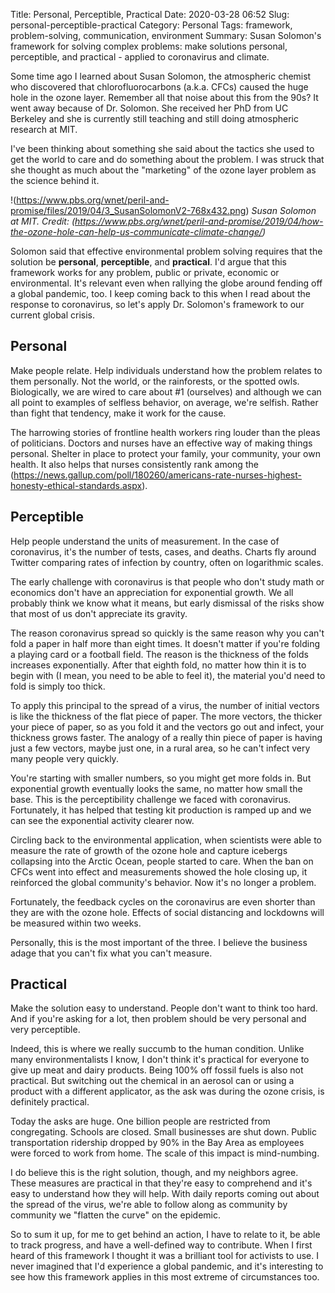 Title: Personal, Perceptible, Practical
Date: 2020-03-28 06:52
Slug: personal-perceptible-practical
Category: Personal
Tags: framework, problem-solving, communication, environment
Summary: Susan Solomon's framework for solving complex problems: make solutions personal, perceptible, and practical - applied to coronavirus and climate.

Some time ago I learned about Susan Solomon, the atmospheric chemist who discovered that chlorofluorocarbons (a.k.a. CFCs) caused the huge hole in the ozone layer. Remember all that noise about this from the 90s? It went away because of Dr. Solomon. She received her PhD from UC Berkeley and she is currently still teaching and still doing atmospheric research at MIT. 

I've been thinking about something she said about the tactics she used to get the world to care and do something about the problem. I was struck that she thought as much about the "marketing" of the ozone layer problem as the science behind it.  

!(https://www.pbs.org/wnet/peril-and-promise/files/2019/04/3_SusanSolomonV2-768x432.png)
*Susan Solomon at MIT. Credit: (https://www.pbs.org/wnet/peril-and-promise/2019/04/how-the-ozone-hole-can-help-us-communicate-climate-change/)*

Solomon said that effective environmental problem solving requires that the solution be **personal**, **perceptible**, and **practical**. I'd argue that this framework works for any problem, public or private, economic or environmental. It's relevant even when rallying the globe around fending off a global pandemic, too. I keep coming back to this when I read about the response to coronavirus, so let's apply Dr. Solomon's framework to our current global crisis. 

## **Personal**

Make people relate. Help individuals understand how the problem relates to them personally. Not the world, or the rainforests, or the spotted owls. Biologically, we are wired to care about #1 (ourselves) and although we can all point to examples of selfless behavior, on average, we're selfish. Rather than fight that tendency, make it work for the cause. 

The harrowing stories of frontline health workers ring louder than the pleas of politicians. Doctors and nurses have an effective way of making things personal. Shelter in place to protect your family, your community, your own health. It also helps that nurses consistently rank among the (https://news.gallup.com/poll/180260/americans-rate-nurses-highest-honesty-ethical-standards.aspx). 

## **Perceptible**

Help people understand the units of measurement. In the case of coronavirus, it's the number of tests, cases, and deaths. Charts fly around Twitter comparing rates of infection by country, often on logarithmic scales. 

The early challenge with coronavirus is that people who don't study math or economics don't have an appreciation for exponential growth. We all probably think we know what it means, but early dismissal of the risks show that most of us don't appreciate its gravity. 

The reason coronavirus spread so quickly is the same reason why you can't fold a paper in half more than eight times. It doesn't matter if you're folding a playing card or a football field. The reason is the thickness of the folds increases exponentially. After that eighth fold, no matter how thin it is to begin with (I mean, you need to be able to feel it), the material you'd need to fold is simply too thick. 

To apply this principal to the spread of a virus, the number of initial vectors is like the thickness of the flat piece of paper. The more vectors, the thicker your piece of paper, so as you fold it and the vectors go out and infect, your thickness grows faster. The analogy of a really thin piece of paper is having just a few vectors, maybe just one, in a rural area, so he can't infect very many people very quickly. 

You're starting with smaller numbers, so you might get more folds in. But exponential growth eventually looks the same, no matter how small the base. This is the perceptibility challenge we faced with coronavirus. Fortunately, it has helped that testing kit production is ramped up and we can see the exponential activity clearer now.

Circling back to the environmental application, when scientists were able to measure the rate of growth of the ozone hole and capture icebergs collapsing into the Arctic Ocean, people started to care. When the ban on CFCs went into effect and measurements showed the hole closing up, it reinforced the global community's behavior. Now it's no longer a problem.

Fortunately, the feedback cycles on the coronavirus are even shorter than they are with the ozone hole. Effects of social distancing and lockdowns will be measured within two weeks. 

Personally, this is the most important of the three. I believe the business adage that you can't fix what you can't measure. 

## **Practical**

Make the solution easy to understand. People don't want to think too hard. And if you're asking for a lot, then problem should be very personal and very perceptible.

Indeed, this is where we really succumb to the human condition. Unlike many environmentalists I know, I don't think it's practical for everyone to give up meat and dairy products. Being 100% off fossil fuels is also not practical. But switching out the chemical in an aerosol can or using a product with a different applicator, as the ask was during the ozone crisis, is definitely practical. 

Today the asks are huge. One billion people are restricted from congregating. Schools are closed. Small businesses are shut down. Public transportation ridership dropped by 90% in the Bay Area as employees were forced to work from home. The scale of this impact is mind-numbing.

I do believe this is the right solution, though, and my neighbors agree. These measures are practical in that they're easy to comprehend and it's easy to understand how they will help. With daily reports coming out about the spread of the virus, we're able to follow along as community by community we "flatten the curve" on the epidemic. 

So to sum it up, for me to get behind an action, I have to relate to it, be able to track progress, and have a well-defined way to contribute. When I first heard of this framework I thought it was a brilliant tool for activists to use. I never imagined that I'd experience a global pandemic, and it's interesting to see how this framework applies in this most extreme of circumstances too.